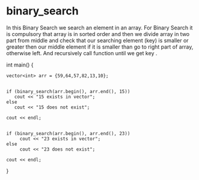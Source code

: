 # binary_search

In this Binary Search we search an element in an array.
For Binary Search it is compulsory that array is in sorted order and then we divide array in two part from middle and check that our searching element (key) is smaller or greater then our middle element if it is smaller than go to right part of array, otherwise left. And recursively call function until we get key . 

int main()
{
    
    vector<int> arr = {59,64,57,82,13,10};
     
   
    if (binary_search(arr.begin(), arr.end(), 15))
       cout << "15 exists in vector";
    else
       cout << "15 does not exist";
      
    cout << endl;
     
    
    if (binary_search(arr.begin(), arr.end(), 23))
         cout << "23 exists in vector";
    else
         cout << "23 does not exist";
      
    cout << endl;   
}
